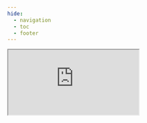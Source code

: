 ```yaml
---
hide:
  - navigation
  - toc
  - footer
---
```


<style>
  .md-main__inner.md-grid {
    margin-top: 0 !important;
}
  .md-typeset h1,
  .md-content__button {
    display: none;
  }
</style>

<iframe src="https://report.opensustain.tech/chapters/index.html" class="iframestyle"</iframe>
